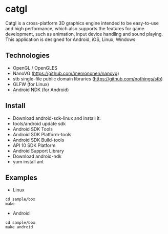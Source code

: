 # catgl

Catgl is a cross-platform 3D graphics engine intended to be easy-to-use and high performance, which also supports the features for game development, such as animation, input device handling and sound playing.
This application is designed for Android, iOS, Linux, Windows.

## Technologies

- OpenGL / OpenGLES
- NanoVG (https://github.com/memononen/nanovg)
- stb single-file public domain libraries (https://github.com/nothings/stb)
- GLFW (for Linux)
- Android NDK (for Android)

## Install

- Download android-sdk-linux and install it.
 - tools/android update sdk
  - Android SDK Tools
  - Android SDK Platform-tools
  - Android SDK Build-tools
  - API 10 SDK Platform
  - Android Support Library
- Download android-ndk
- yum install ant

## Examples

- Linux
```
cd sample/box
make
```

- Android
```
cd sample/box
make android
```
